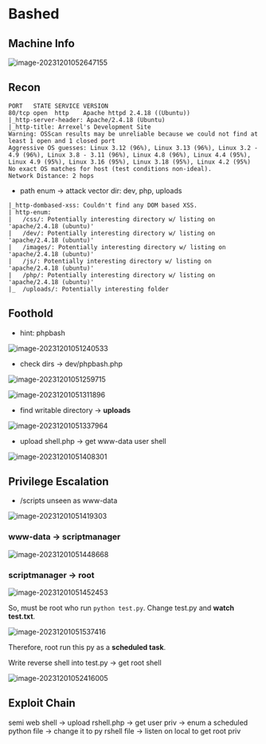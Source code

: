 # Bashed

## Machine Info

![image-20231201052647155](./Bashed.assets/image-20231201052647155.png)

## Recon

```
PORT   STATE SERVICE VERSION
80/tcp open  http    Apache httpd 2.4.18 ((Ubuntu))
|_http-server-header: Apache/2.4.18 (Ubuntu)
|_http-title: Arrexel's Development Site
Warning: OSScan results may be unreliable because we could not find at least 1 open and 1 closed port
Aggressive OS guesses: Linux 3.12 (96%), Linux 3.13 (96%), Linux 3.2 - 4.9 (96%), Linux 3.8 - 3.11 (96%), Linux 4.8 (96%), Linux 4.4 (95%), Linux 4.9 (95%), Linux 3.16 (95%), Linux 3.18 (95%), Linux 4.2 (95%)
No exact OS matches for host (test conditions non-ideal).
Network Distance: 2 hops
```

- path enum -> attack vector dir: dev, php, uploads

```
|_http-dombased-xss: Couldn't find any DOM based XSS.
| http-enum:
|   /css/: Potentially interesting directory w/ listing on 'apache/2.4.18 (ubuntu)'
|   /dev/: Potentially interesting directory w/ listing on 'apache/2.4.18 (ubuntu)'
|   /images/: Potentially interesting directory w/ listing on 'apache/2.4.18 (ubuntu)'
|   /js/: Potentially interesting directory w/ listing on 'apache/2.4.18 (ubuntu)'
|   /php/: Potentially interesting directory w/ listing on 'apache/2.4.18 (ubuntu)'
|_  /uploads/: Potentially interesting folder
```

## Foothold

- hint: phpbash

![image-20231201051240533](./Bashed.assets/image-20231201051240533.png)

- check dirs -> dev/phpbash.php

![image-20231201051259715](./Bashed.assets/image-20231201051259715.png)

![image-20231201051311896](./Bashed.assets/image-20231201051311896.png)

- find writable directory -> **uploads**

![image-20231201051337964](./Bashed.assets/image-20231201051337964.png)

- upload shell.php -> get www-data user shell

![image-20231201051408301](./Bashed.assets/image-20231201051408301.png)

## Privilege Escalation

- /scripts unseen as www-data

![image-20231201051419303](./Bashed.assets/image-20231201051419303.png)

### www-data -> scriptmanager

![image-20231201051448668](./Bashed.assets/image-20231201051448668.png)

### scriptmanager -> root

![image-20231201051452453](./Bashed.assets/image-20231201051452453.png)

So, must be root who run `python test.py`. Change test.py and **watch test.txt**.

![image-20231201051537416](./Bashed.assets/image-20231201051537416.png)

Therefore, root run this py as a **scheduled task**.

Write reverse shell into test.py -> get root shell

![image-20231201052416005](./Bashed.assets/image-20231201052416005.png)

## Exploit Chain

semi web shell -> upload rshell.php -> get user priv -> enum a scheduled python file -> change it to py rshell file -> listen on local to get root priv
